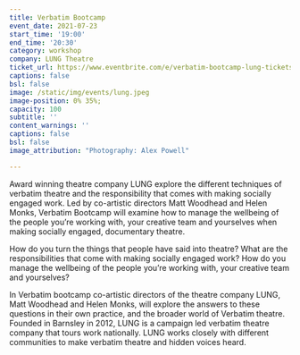 ```yaml
---
title: Verbatim Bootcamp
event_date: 2021-07-23
start_time: '19:00'
end_time: '20:30'
category: workshop
company: LUNG Theatre
ticket_url: https://www.eventbrite.com/e/verbatim-bootcamp-lung-tickets-161284336793
captions: false
bsl: false
image: /static/img/events/lung.jpeg
image-position: 0% 35%;
capacity: 100
subtitle: ''
content_warnings: ''
captions: false
bsl: false
image_attribution: "Photography: Alex Powell"

---
```

Award winning theatre company LUNG explore the different techniques of verbatim theatre and the responsibility that comes with making socially engaged work. Led by co-artistic directors Matt Woodhead and Helen Monks, Verbatim Bootcamp will examine how to manage the wellbeing of the people you’re working with, your creative team and yourselves when making socially engaged, documentary theatre.

How do you turn the things that people have said into theatre? What are the responsibilities that come with making socially engaged work? How do you manage the wellbeing of the people you’re working with, your creative team and yourselves?

In Verbatim bootcamp co-artistic directors of the theatre company LUNG, Matt Woodhead and Helen Monks, will explore the answers to these questions in their own practice, and the broader world of Verbatim theatre. Founded in Barnsley in 2012, LUNG is a campaign led verbatim theatre company that tours work nationally. LUNG works closely with different communities to make verbatim theatre and hidden voices heard.